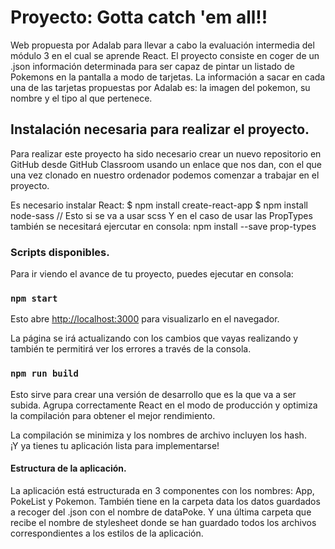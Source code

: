 # Proyecto: Gotta catch 'em all!!

Web propuesta por Adalab para llevar a cabo la evaluación intermedia del módulo 3 en el cual se aprende React. El proyecto consiste en coger de un .json información determinada para ser capaz de pintar un listado de Pokemons en la pantalla a modo de tarjetas.
La información a sacar en cada una de las tarjetas propuestas por Adalab es: la imagen del pokemon, su nombre y el tipo al que pertenece.

## Instalación necesaria para realizar el proyecto.

Para realizar este proyecto ha sido necesario crear un nuevo repositorio en GitHub desde GitHub Classroom usando un enlace que nos dan, con el que una vez clonado en nuestro ordenador podemos comenzar a trabajar en el proyecto.

Es necesario instalar React:
$ npm install create-react-app
$ npm install node-sass // Esto si se va a usar scss
Y en el caso de usar las PropTypes también se necesitará ejercutar en consola:
npm install --save prop-types

### Scripts disponibles.

Para ir viendo el avance de tu proyecto, puedes ejecutar en consola:

### `npm start`

Esto abre [http://localhost:3000](http://localhost:3000) para visualizarlo en el navegador.

La página se irá actualizando con los cambios que vayas realizando y también te permitirá ver los errores a través de la consola.

### `npm run build`

Esto sirve para crear una versión de desarrollo que es la que va a ser subida.
Agrupa correctamente React en el modo de producción y optimiza la compilación para obtener el mejor rendimiento.

La compilación se minimiza y los nombres de archivo incluyen los hash. \
¡Y ya tienes tu aplicación lista para implementarse!

#### Estructura de la aplicación.

La aplicación está estructurada en 3 componentes con los nombres: App, PokeList y Pokemon.
También tiene en la carpeta data los datos guardados a recoger del .json con el nombre de dataPoke.
Y una última carpeta que recibe el nombre de stylesheet donde se han guardado todos los archivos correspondientes a los estilos de la aplicación.
